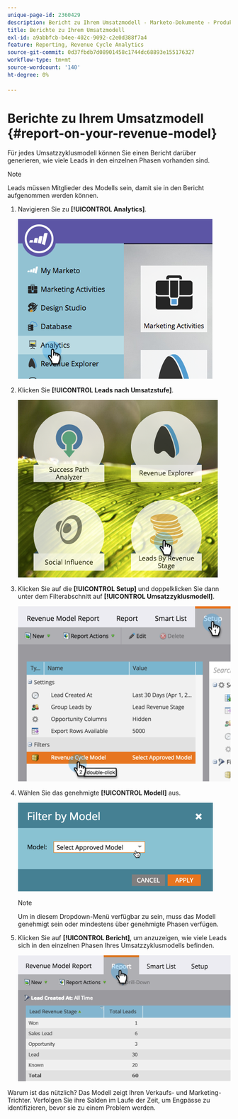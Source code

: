```yaml
---
unique-page-id: 2360429
description: Bericht zu Ihrem Umsatzmodell - Marketo-Dokumente - Produktdokumentation
title: Berichte zu Ihrem Umsatzmodell
exl-id: a9abbfcb-b4ee-402c-9092-c2e0d388f7a4
feature: Reporting, Revenue Cycle Analytics
source-git-commit: 0d37fbdb7d08901458c1744dc68893e155176327
workflow-type: tm+mt
source-wordcount: '140'
ht-degree: 0%

---
```


# Berichte zu Ihrem Umsatzmodell {#report-on-your-revenue-model}

Für jedes Umsatzzyklusmodell können Sie einen Bericht darüber generieren, wie viele Leads in den einzelnen Phasen vorhanden sind.

>[!NOTE]
>
>Leads müssen Mitglieder des Modells sein, damit sie in den Bericht aufgenommen werden können.

1. Navigieren Sie zu **[!UICONTROL Analytics]**.

   ![](assets/image2015-4-29-16-3a8-3a14.png)

1. Klicken Sie **[!UICONTROL Leads nach Umsatzstufe]**.

   ![](assets/image2015-4-29-16-3a15-3a3.png)

1. Klicken Sie auf die **[!UICONTROL Setup]** und doppelklicken Sie dann unter dem Filterabschnitt auf **[!UICONTROL Umsatzzyklusmodell]**.

   ![](assets/image2015-4-29-16-3a37-3a57.png)

1. Wählen Sie das genehmigte **[!UICONTROL Modell]** aus.

   ![](assets/image2015-4-29-16-3a40-3a34.png)

   >[!NOTE]
   >
   >Um in diesem Dropdown-Menü verfügbar zu sein, muss das Modell genehmigt sein oder mindestens über genehmigte Phasen verfügen.

1. Klicken Sie auf **[!UICONTROL Bericht]**, um anzuzeigen, wie viele Leads sich in den einzelnen Phasen Ihres Umsatzzyklusmodells befinden.

   ![](assets/image2015-4-29-16-3a51-3a29.png)

Warum ist das nützlich? Das Modell zeigt Ihren Verkaufs- und Marketing-Trichter. Verfolgen Sie ihre Salden im Laufe der Zeit, um Engpässe zu identifizieren, bevor sie zu einem Problem werden.
